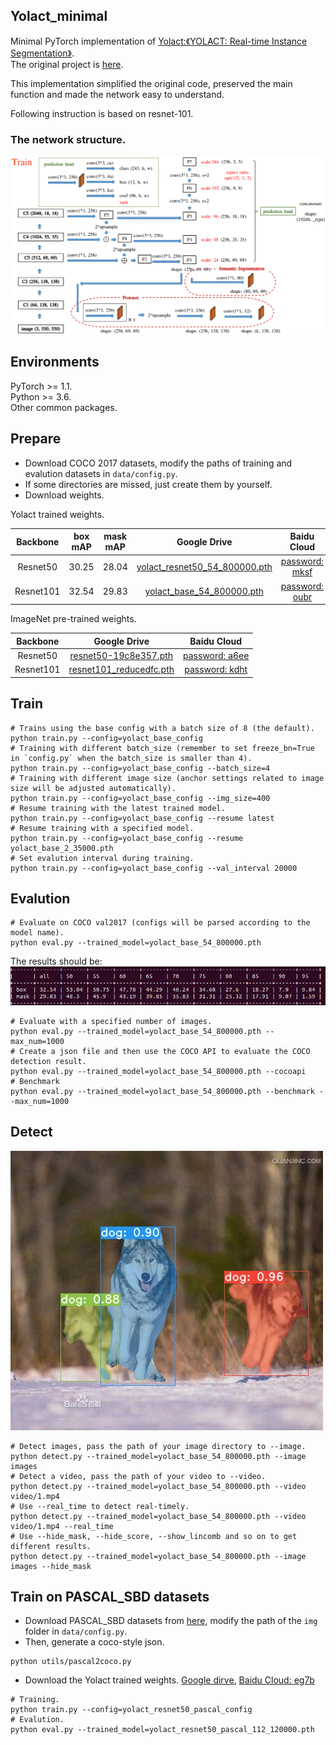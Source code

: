 ## Yolact_minimal
Minimal PyTorch implementation of [Yolact:《YOLACT: Real-time Instance Segmentation》](https://arxiv.org/abs/1904.02689).  
The original project is [here](https://github.com/dbolya/yolact).  

This implementation simplified the original code, preserved the main function and made the network easy to understand.   

Following instruction is based on resnet-101.  
### The network structure.  
![Example 0](data/network.png)

## Environments  
PyTorch >= 1.1.  
Python >= 3.6.  
Other common packages.  

## Prepare
- Download COCO 2017 datasets, modify the paths of training and evalution datasets in `data/config.py`.
- If some directories are missed, just create them by yourself.   
- Download weights.

Yolact trained weights.  

|Backbone   | box mAP  | mask mAP  | Google Drive                                                                                                         |Baidu Cloud          |
|:---------:|:--------:|:---------:|:--------------------------------------------------------------------------------------------------------------------:|:----------------------------------------------------------------:|
|Resnet50   | 30.25    | 28.04     | [yolact_resnet50_54_800000.pth](https://drive.google.com/file/d/1yp7ZbbDwvMiFJEq4ptVKTYTI2VeRDXl0/view?usp=sharing)  |[password: mksf](https://pan.baidu.com/s/1XDeDwg1Xw9GJCucJNqdNZw) |
|Resnet101  | 32.54    | 29.83     | [yolact_base_54_800000.pth](https://drive.google.com/file/d/1UYy3dMapbH1BnmtZU4WH1zbYgOzzHHf_/view?usp=sharing)      |[password: oubr](https://pan.baidu.com/s/1uX_v1RPISxgwQ2LdsbJrJQ) |

ImageNet pre-trained weights.  

| Backbone  | Google Drive                                                                                                    |Baidu Cloud                                                        |
|:---------:|:---------------------------------------------------------------------------------------------------------------:|:-----------------------------------------------------------------:|
| Resnet50  | [resnet50-19c8e357.pth](https://drive.google.com/file/d/1Jy3yCdbatgXa5YYIdTCRrSV0S9V5g1rn/view?usp=sharing)     | [password: a6ee](https://pan.baidu.com/s/1aFLE-e1KdH_FxRlisWzTHw) |
| Resnet101 | [resnet101_reducedfc.pth](https://drive.google.com/file/d/1tvqFPd4bJtakOlmn-uIA492g2qurRChj/view?usp=sharing)   | [password: kdht](https://pan.baidu.com/s/1ha4aH7xVg-0J0Ukcqcr6OQ) |


## Train
```Shell
# Trains using the base config with a batch size of 8 (the default).
python train.py --config=yolact_base_config
# Training with different batch_size (remember to set freeze_bn=True in `config.py` when the batch_size is smaller than 4).
python train.py --config=yolact_base_config --batch_size=4
# Training with different image size (anchor settings related to image size will be adjusted automatically).
python train.py --config=yolact_base_config --img_size=400
# Resume training with the latest trained model.
python train.py --config=yolact_base_config --resume latest
# Resume training with a specified model.
python train.py --config=yolact_base_config --resume yolact_base_2_35000.pth
# Set evalution interval during training.
python train.py --config=yolact_base_config --val_interval 20000
```

## Evalution
```Shell
# Evaluate on COCO val2017 (configs will be parsed according to the model name).
python eval.py --trained_model=yolact_base_54_800000.pth
```
The results should be:
![Example 1](data/mAP.png)

```Shell
# Evaluate with a specified number of images.
python eval.py --trained_model=yolact_base_54_800000.pth --max_num=1000
# Create a json file and then use the COCO API to evaluate the COCO detection result.
python eval.py --trained_model=yolact_base_54_800000.pth --cocoapi
# Benchmark
python eval.py --trained_model=yolact_base_54_800000.pth --benchmark --max_num=1000
```
## Detect
![Example 2](data/2.jpg)
```Shell
# Detect images, pass the path of your image directory to --image.
python detect.py --trained_model=yolact_base_54_800000.pth --image images
# Detect a video, pass the path of your video to --video.
python detect.py --trained_model=yolact_base_54_800000.pth --video video/1.mp4
# Use --real_time to detect real-timely.
python detect.py --trained_model=yolact_base_54_800000.pth --video video/1.mp4 --real_time
# Use --hide_mask, --hide_score, --show_lincomb and so on to get different results.
python detect.py --trained_model=yolact_base_54_800000.pth --image images --hide_mask
```

## Train on PASCAL_SBD datasets
- Download PASCAL_SBD datasets from [here](http://home.bharathh.info/pubs/codes/SBD/download.html), modify the path of the `img` folder in `data/config.py`.
- Then, generate a coco-style json.
```Shell
python utils/pascal2coco.py
```
- Download the Yolact trained weights.
[Google dirve](https://drive.google.com/open?id=1ExrRSPVctHW8Nxrn0SofU1lVhK5Wn0_S),   [Baidu Cloud: eg7b](https://pan.baidu.com/s/1KM5yV4IxHiAX4Iwn5G_TuA)

```Shell
# Training.
python train.py --config=yolact_resnet50_pascal_config
# Evalution.
python eval.py --trained_model=yolact_resnet50_pascal_112_120000.pth
```
